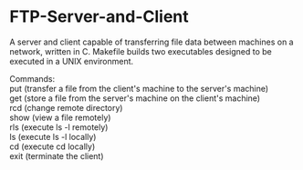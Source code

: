 # FTP-Server-and-Client
A server and client capable of transferring file data between machines on a network, written in C. Makefile builds two executables designed to be executed in a UNIX environment.

Commands: <br />
put <pathname> (transfer a file from the client's machine to the server's machine) <br />
get <pathname> (store a file from the server's machine on the client's machine) <br />
rcd <pathname> (change remote directory) <br />
show <pathname> (view a file remotely) <br />
rls (execute ls -l remotely) <br />
ls (execute ls -l locally) <br />
cd <pathname> (execute cd locally) <br />
exit (terminate the client)
